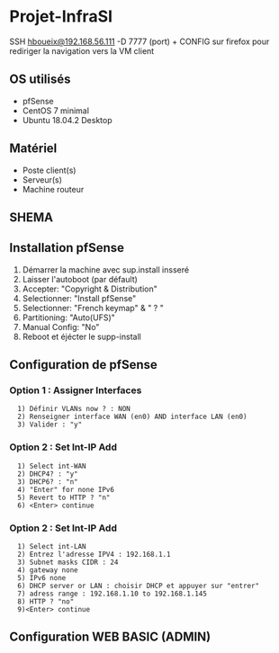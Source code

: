 # Projet-InfraSI
  
 SSH hboueix@192.168.56.111 -D 7777 (port) + CONFIG sur firefox pour rediriger la navigation vers la VM client
 
 ## OS utilisés
 
 + pfSense
 + CentOS 7 minimal
 + Ubuntu 18.04.2 Desktop
 
 ## Matériel
 
 + Poste client(s)
 + Serveur(s)
 + Machine routeur
 
 ## SHEMA
 
 ## Installation pfSense
 
  1) Démarrer la machine avec sup.install insseré
  2) Laisser l'autoboot (par défault)
  3) Accepter: "Copyright & Distribution"
  4) Selectionner: "Install pfSense"
  5) Selectionner: "French keymap" & " ? "
  6) Partitioning: "Auto(UFS)"
  7) Manual Config: "No"
  8) Reboot et éjécter le supp-install
  
  ## Configuration de pfSense
   ### Option 1 : Assigner Interfaces
      1) Définir VLANs now ? : NON
      2) Renseigner interface WAN (en0) AND interface LAN (en0)
      3) Valider : "y"
    
   ### Option 2 : Set Int-IP Add
      1) Select int-WAN
      2) DHCP4? : "y"
      3) DHCP6? : "n"
      4) "Enter" for none IPv6
      5) Revert to HTTP ? "n"
      6) <Enter> continue
   ### Option 2 : Set Int-IP Add
      1) Select int-LAN
      2) Entrez l'adresse IPV4 : 192.168.1.1
      3) Subnet masks CIDR : 24
      4) gateway none
      5) IPv6 none
      6) DHCP server or LAN : choisir DHCP et appuyer sur "entrer"
      7) adress range : 192.168.1.10 to 192.168.1.145
      8) HTTP ? "no"
      9)<Enter> continue
      
  ## Configuration WEB BASIC (ADMIN)
      
      
      
      
      
      
      
  
  
  
  
  
  
  
  
  
  
  
  
 
  





